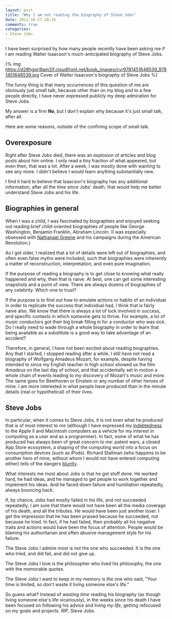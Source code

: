 ```yaml
---
layout: post
title: "Why I am not reading the biography of Steve Jobs"
date: 2011-10-27 20:34
comments: true
categories:
- Steve Jobs
---
```

I have been surprised by how many people recently have been asking me if I am reading Walter Isaacson's much-anticipated biography of Steve Jobs.

{% img https://d28hgpri8am2if.cloudfront.net/book_images/cvr9781451648539_9781451648539.jpg Cover of Walter Isaacson's biography of Steve Jobs %}

The funny thing is that many occurrences of this question of me are obviously just small talk, because other than on my blog and to a few people directly, I have never expressed publicly my deep admiration for Steve Jobs.

My answer is a firm **No**, but I don't explain why because it's just small talk, after all.

Here are some reasons, outside of the confining scope of small talk.

<!--more-->

## Overexposure

Right after Steve Jobs died, there was an explosion of articles and blog posts about him online. I only read a tiny fraction of what appeared, but even then, that was a lot. After a week, I was mostly done with wanting to see any more. I didn't believe I would learn anything substantially new.

I find it hard to believe that Isaacson's biography has any additional information, after all the time since Jobs' death, that would help me better understand Steve Jobs and his life.

## Biographies in general

When I was a child, I was fascinated by biographies and enjoyed seeking out reading brief child-oriented biographies of people like George Washington, Benjamin Franklin, Abraham Lincoln. (I was especially obsessed with [Nathanael Greene](http://en.wikipedia.org/wiki/Nathanael_Greene) and his campaigns during the American Revolution.)

As I got older, I realized that a lot of details were left out of biographies, and often even false myths were included, such that biographies were inherently a matter of reconstruction, interpretation, and even pure imagination.

If the purpose of reading a biography is to get close to knowing what really happened and why, then that is naive. At best, one can get some interesting snapshots and a point of view. There are always dozens of biographies of any celebrity. Which one to trust?

If the purpose is to find out how to emulate actions or habits of an individual in order to replicate the success that individual had, I think that is fairly naive also. We know that there is always a lot of luck involved in success, and specific contexts in which someone gets to thrive. For example, a lot of music conductors got their big break filling in for a conductor who was sick. Do I really need to wade through a whole biography in order to learn that being available as a substitute is a good way to take advantage of an accident?

Therefore, in general, I have not been excited about reading biographies. Any that I started, I stopped reading after a while. I still have not read a biography of Wolfgang Amadeus Mozart, for example, despite having intended to since my English teacher in high school showed us the film *Amadeus* on the last day of school, and that accidentally set in motion a whole chain of events leading to my discovery of Mozart's music and more. The same goes for Beethoven or Einstein or any number of other heroes of mine. I am more interested in what people have produced than in the minute details (real or hypothetical) of their lives.

## Steve Jobs

In particular, when it comes to Steve Jobs, it is not even what he produced that is of most interest to me (although I have expressed my [indebtedness](http://franklinchen.com/blog/2011/10/05/i-cannot-imagine-my-life-without-the-influence-of-steve-jobs/) to the Apple II and Macintosh computers as a vehicle for my interest in computing as a user and as a programmer). In fact, some of what he has produced has always been of great concern to me: patent wars, a closed App Store ecosystem, a shaping of the computing world into a focus on consumption devices (such as iPods).  Richard Stallman (who happens to be another hero of mine, without whom I would not have entered computing either) tells of the dangers [bluntly](http://stallman.org/archives/2011-jul-oct.html?ohai#27_October_2011_%28Steve_Jobs%29).

What interests me most about Jobs is that he got stuff done. He worked hard, he had ideas, and he managed to get people to work together and implement his ideas. And he faced down failure and humiliation repeatedly, always bouncing back.

If, by chance, Jobs had mostly failed in his life, and not succeeded repeatedly, I am sure that there would not have been all the media coverage of his death, and all the tributes. He would have been just another loser. I get the impression that he has been praised because he succeeded, not because he tried. In fact, if he had failed, then probably all his negative traits and actions would have been the focus of attention. People would be blaming his authoritarian and often abusive management style for his failure.

The Steve Jobs I admire most is not the one who succeeded. It is the one who tried, and did fail, and did not give up.

The Steve Jobs I love is the philosopher who lived his philosophy, the one with the memorable quotes.

The Steve Jobs I want to keep in my memory is the one who said, "Your time is limited, so don't waste it living someone else's life."

So guess what? Instead of *wasting time* reading his biography (as though living someone else's life vicariously), in the weeks since his death I have been focused on following his advice and living *my life*, getting refocused on *my* goals and projects. RIP, Steve Jobs.

